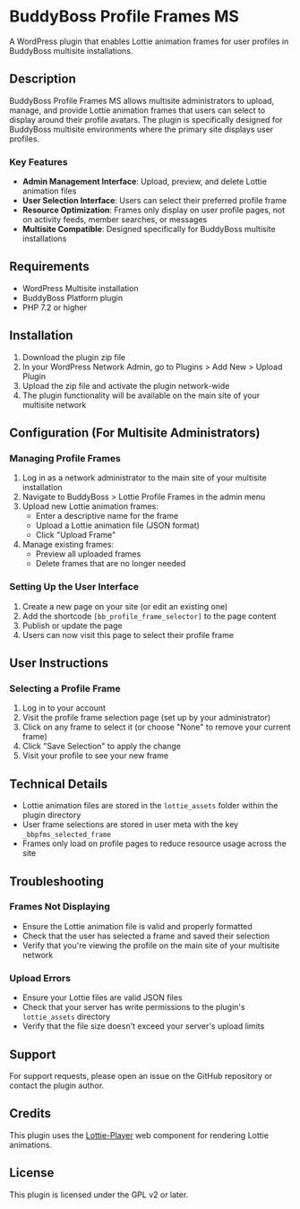 # BuddyBoss Profile Frames MS

A WordPress plugin that enables Lottie animation frames for user profiles in BuddyBoss multisite installations.

## Description

BuddyBoss Profile Frames MS allows multisite administrators to upload, manage, and provide Lottie animation frames that users can select to display around their profile avatars. The plugin is specifically designed for BuddyBoss multisite environments where the primary site displays user profiles.

### Key Features

- **Admin Management Interface**: Upload, preview, and delete Lottie animation files
- **User Selection Interface**: Users can select their preferred profile frame
- **Resource Optimization**: Frames only display on user profile pages, not on activity feeds, member searches, or messages
- **Multisite Compatible**: Designed specifically for BuddyBoss multisite installations

## Requirements

- WordPress Multisite installation
- BuddyBoss Platform plugin
- PHP 7.2 or higher

## Installation

1. Download the plugin zip file
2. In your WordPress Network Admin, go to Plugins > Add New > Upload Plugin
3. Upload the zip file and activate the plugin network-wide
4. The plugin functionality will be available on the main site of your multisite network

## Configuration (For Multisite Administrators)

### Managing Profile Frames

1. Log in as a network administrator to the main site of your multisite installation
2. Navigate to BuddyBoss > Lottie Profile Frames in the admin menu
3. Upload new Lottie animation frames:
   - Enter a descriptive name for the frame
   - Upload a Lottie animation file (JSON format)
   - Click "Upload Frame"
4. Manage existing frames:
   - Preview all uploaded frames
   - Delete frames that are no longer needed

### Setting Up the User Interface

1. Create a new page on your site (or edit an existing one)
2. Add the shortcode `[bb_profile_frame_selector]` to the page content
3. Publish or update the page
4. Users can now visit this page to select their profile frame

## User Instructions

### Selecting a Profile Frame

1. Log in to your account
2. Visit the profile frame selection page (set up by your administrator)
3. Click on any frame to select it (or choose "None" to remove your current frame)
4. Click "Save Selection" to apply the change
5. Visit your profile to see your new frame

## Technical Details

- Lottie animation files are stored in the `lottie_assets` folder within the plugin directory
- User frame selections are stored in user meta with the key `_bbpfms_selected_frame`
- Frames only load on profile pages to reduce resource usage across the site

## Troubleshooting

### Frames Not Displaying

- Ensure the Lottie animation file is valid and properly formatted
- Check that the user has selected a frame and saved their selection
- Verify that you're viewing the profile on the main site of your multisite network

### Upload Errors

- Ensure your Lottie files are valid JSON files
- Check that your server has write permissions to the plugin's `lottie_assets` directory
- Verify that the file size doesn't exceed your server's upload limits

## Support

For support requests, please open an issue on the GitHub repository or contact the plugin author.

## Credits

This plugin uses the [Lottie-Player](https://github.com/LottieFiles/lottie-player) web component for rendering Lottie animations.

## License

This plugin is licensed under the GPL v2 or later.
